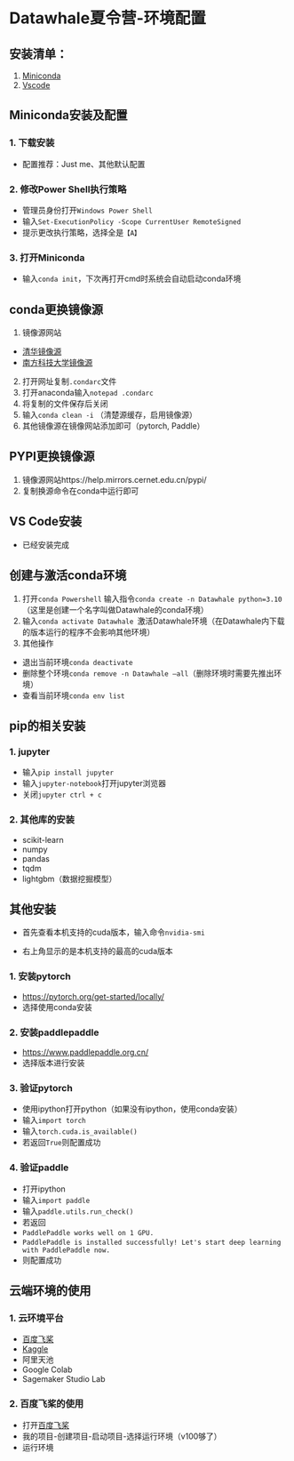 # Datawhale夏令营-环境配置
## 安装清单：
1.	[Miniconda](https://docs.conda.io/en/latest/miniconda.html/)
2.	[Vscode](https://code.visualstudio.com/)
## Miniconda安装及配置
### 1. 下载安装
- 配置推荐：Just me、其他默认配置
### 2. 修改Power Shell执行策略
- 管理员身份打开`Windows Power Shell`
- 输入`Set-ExecutionPolicy -Scope CurrentUser RemoteSigned`
- 提示更改执行策略，选择全是`【A】`
### 3. 打开Miniconda
- 输入`conda init`，下次再打开cmd时系统会自动启动conda环境
## conda更换镜像源
1.	镜像源网站
- [清华镜像源](https://mirrors.tuna.tsinghua.edu.cn/anaconda/)
- [南方科技大学镜像源](https://help.mirrors.cernet.edu.cn/anaconda/)
2.	打开网址复制`.condarc`文件
3.	打开anaconda输入`notepad .condarc`
4.	将复制的文件保存后关闭
5.	输入`conda clean -i` （清楚源缓存，启用镜像源）
6.	其他镜像源在镜像网站添加即可（pytorch, Paddle）
## PYPI更换镜像源
1.	镜像源网站https://help.mirrors.cernet.edu.cn/pypi/
2.	复制换源命令在conda中运行即可
## VS Code安装
- 已经安装完成
## 创建与激活conda环境
1.	打开`conda Powershell` 输入指令`conda create -n Datawhale python=3.10`（这里是创建一个名字叫做Datawhale的conda环境）
2.	输入`conda activate Datawhale `激活Datawhale环境（在Datawhale内下载的版本运行的程序不会影响其他环境）
3.	其他操作
- 退出当前环境`conda deactivate`
- 删除整个环境`conda remove -n Datawhale –all`（删除环境时需要先推出环境）
- 查看当前环境`conda env list`
## pip的相关安装
### 1. jupyter
- 输入`pip install jupyter`
- 输入`jupyter-notebook`打开jupyter浏览器
- 关闭`jupyter ctrl + c`
### 2. 其他库的安装
- scikit-learn
- numpy
- pandas
- tqdm
- lightgbm（数据挖掘模型）
## 其他安装
- 首先查看本机支持的cuda版本，输入命令`nvidia-smi`

- 右上角显示的是本机支持的最高的cuda版本
### 1. 安装pytorch 
- https://pytorch.org/get-started/locally/
- 选择使用conda安装
### 2. 安装paddlepaddle
- https://www.paddlepaddle.org.cn/
- 选择版本进行安装
### 3. 验证pytorch
- 使用ipython打开python（如果没有ipython，使用conda安装）
- 输入`import torch`
- 输入`torch.cuda.is_available()`
- 若返回`True`则配置成功
### 4. 验证paddle
- 打开ipython
- 输入`import paddle`
- 输入`paddle.utils.run_check()`
- 若返回
- `PaddlePaddle works well on 1 GPU.`
- `PaddlePaddle is installed successfully! Let's start deep learning with PaddlePaddle now.`
- 则配置成功
## 云端环境的使用
### 1. 云环境平台
- [百度飞桨](https://aistudio.baidu.com/aistudio/index)
- [Kaggle](https://www.kaggle.com/code)
- 阿里天池
- Google Colab
- Sagemaker Studio Lab
### 2. 百度飞桨的使用
- 打开[百度飞桨](https://aistudio.baidu.com/aistudio/index)
- 我的项目-创建项目-启动项目-选择运行环境（v100够了）
- 运行环境
